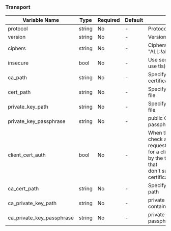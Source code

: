 ### Transport
| Variable Name | Type | Required | Default | Description |
|---|---|---|---|---|
| protocol | string | No | - | Protocol Default: :tcp<br> |
| version | string | No | - | Version Default: 'TLSv1_2'<br> |
| ciphers | string | No | - | Ciphers Default: "ALL:!aNULL:!eNULL:!SSLv2"<br> |
| insecure | bool | No | - | Use secure connection when use tls) Default: false<br> |
| ca_path | string | No | - | Specify path to CA certificate file<br> |
| cert_path | string | No | - | Specify path to Certificate file<br> |
| private_key_path | string | No | - | Specify path to private Key file<br> |
| private_key_passphrase | string | No | - | public CA private key passphrase contained path<br> |
| client_cert_auth | bool | No | - | When this is set Fluentd will check all incoming HTTPS requests<br>for a client certificate signed by the trusted CA, requests that<br>don't supply a valid client certificate will fail.<br> |
| ca_cert_path | string | No | - | Specify private CA contained path<br> |
| ca_private_key_path | string | No | - | private CA private key contained path<br> |
| ca_private_key_passphrase | string | No | - | private CA private key passphrase contained path<br> |
